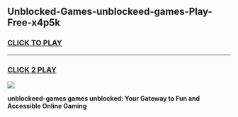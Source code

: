 
## Unblocked-Games-unblockeed-games-Play-Free-x4p5k
<h3>
<a href="https://premium76.site?title=unblockeed-games&ref=23A">CLICK TO PLAY</a></h3>
<hr>

<h3>
<a href="https://premium76.site?title=unblockeed-games&ref=23A">CLICK 2 PLAY</a>
  
</h3>

<a href="https://premium76.site?title=unblockeed-games&ref=23A"><img src="https://clearcache.store/games.png"></a>


**unblockeed-games games unblocked: Your Gateway to Fun and Accessible Online Gaming**
